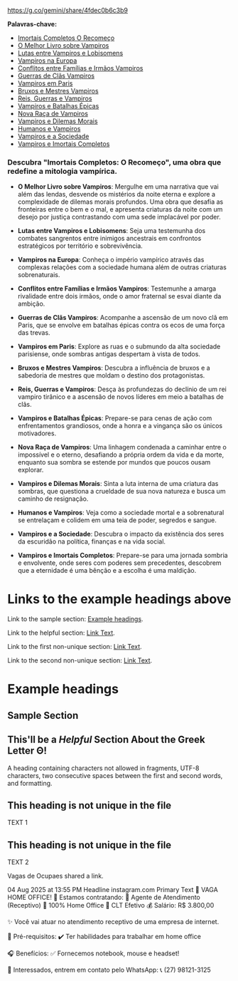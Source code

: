 https://g.co/gemini/share/4fdec0b6c3b9

**Palavras-chave:**
* [Imortais Completos O Recomeço](#descubra-imortais-completos-o-recomeço-uma-obra-que-redefine-a-mitologia-vampírica.)
* [O Melhor Livro sobre Vampiros](#o-melhor-livro-sobre-vampiros)
* [Lutas entre Vampiros e Lobisomens](#lutas-entre-vampiros-e-lobisomens)
* [Vampiros na Europa](#vampiros-na-europa)
* [Conflitos entre Famílias e Irmãos Vampiros](#conflitos-entre-famílias-e-irmãos-vampiros)
* [Guerras de Clãs Vampiros](#guerras-de-clãs-vampiros)
* [Vampiros em Paris](#vampiros-em-paris)
* [Bruxos e Mestres Vampiros](#bruxos-e-mestres-vampiros)
* [Reis, Guerras e Vampiros](#reis,-guerras-e-vampiros)
* [Vampiros e Batalhas Épicas](#vampiros-e-batalhas-épicas)
* [Nova Raça de Vampiros](#nova-raça-de-vampiros)
* [Vampiros e Dilemas Morais](#vampiros-e-dilemas-morais)
* [Humanos e Vampiros](#humanos-e-vampiros)
* [Vampiros e a Sociedade](#vampiros-e-a-sociedade)
* [Vampiros e Imortais Completos](#vampiros-e-imortais-completos)
  
### Descubra "Imortais Completos: O Recomeço", uma obra que redefine a mitologia vampírica.
  
* **O Melhor Livro sobre Vampiros**: Mergulhe em uma narrativa que vai além das lendas, desvende os mistérios da noite eterna e explore a complexidade de dilemas morais profundos.  Uma obra que desafia as fronteiras entre o bem e o mal, e apresenta criaturas da noite com um desejo por justiça contrastando com uma sede implacável por poder.
  
* **Lutas entre Vampiros e Lobisomens**: Seja uma testemunha dos combates sangrentos entre inimigos ancestrais em confrontos estratégicos por território e sobrevivência.
  
* **Vampiros na Europa**: Conheça o império vampírico através das complexas relações com a sociedade humana além de outras criaturas sobrenaturais.
  
* **Conflitos entre Famílias e Irmãos Vampiros**: Testemunhe a amarga rivalidade entre dois irmãos, onde o amor fraternal se esvai diante da ambição.
  
* **Guerras de Clãs Vampiros**: Acompanhe a ascensão de um novo clã em Paris, que se envolve em batalhas épicas contra os ecos de uma força das trevas.
   
* **Vampiros em Paris**: Explore as ruas e o submundo da alta sociedade parisiense, onde sombras antigas despertam à vista de todos.
  
* **Bruxos e Mestres Vampiros**: Descubra a influência de bruxos e a sabedoria de mestres que moldam o destino dos protagonistas.
  
* **Reis, Guerras e Vampiros**: Desça às profundezas do declínio de um rei vampiro tirânico e a ascensão de novos líderes em meio a batalhas de clãs.
   
* **Vampiros e Batalhas Épicas**: Prepare-se para cenas de ação com enfrentamentos grandiosos, onde a honra e a vingança são os únicos motivadores.  
   
* **Nova Raça de Vampiros**: Uma linhagem condenada a caminhar entre o impossível e o eterno, desafiando a própria ordem da vida e da morte, enquanto sua sombra se estende por mundos que poucos ousam explorar. 
   
* **Vampiros e Dilemas Morais**: Sinta a luta interna de uma criatura das sombras, que questiona a crueldade de sua nova natureza e busca um caminho de resignação.
   
* **Humanos e Vampiros**: Veja como a sociedade mortal e a sobrenatural se entrelaçam e colidem em uma teia de poder, segredos e sangue.
   
* **Vampiros e a Sociedade**: Descubra o impacto da existência dos seres da escuridão na política, finanças e na vida social.
  
* **Vampiros e Imortais Completos**: Prepare-se para uma jornada sombria e envolvente, onde seres com poderes sem precedentes, descobrem que a eternidade é uma bênção e a escolha é uma maldição.

# Links to the example headings above

Link to the sample section: [Example headings](#example-headings).

Link to the helpful section: [Link Text](#thisll-be-a-helpful-section-about-the-greek-letter-Θ).

Link to the first non-unique section: [Link Text](#this-heading-is-not-unique-in-the-file).

Link to the second non-unique section: [Link Text](#this-heading-is-not-unique-in-the-file-1).

# Example headings

## Sample Section

## This'll be a _Helpful_ Section About the Greek Letter Θ!
A heading containing characters not allowed in fragments, UTF-8 characters, two consecutive spaces between the first and second words, and formatting.

## This heading is not unique in the file

TEXT 1

## This heading is not unique in the file

TEXT 2

















Vagas de Ocupaes shared a link.

04 Aug 2025 at 13:55 PM
Headline	instagram.com
Primary Text	🚨 VAGA HOME OFFICE! 🚨
Estamos contratando:
💼 Agente de Atendimento (Receptivo)
📍 100% Home Office
📄 CLT Efetivo
💰 Salário: R$ 3.800,00

✨ Você vai atuar no atendimento receptivo de uma empresa de internet.

📌 Pré-requisitos:
✔️ Ter habilidades para trabalhar em home office

🎧 Benefícios:
✅ Fornecemos notebook, mouse e headset!

📲 Interessados, entrem em contato pelo WhatsApp:
📞 (27) 98121-3125
